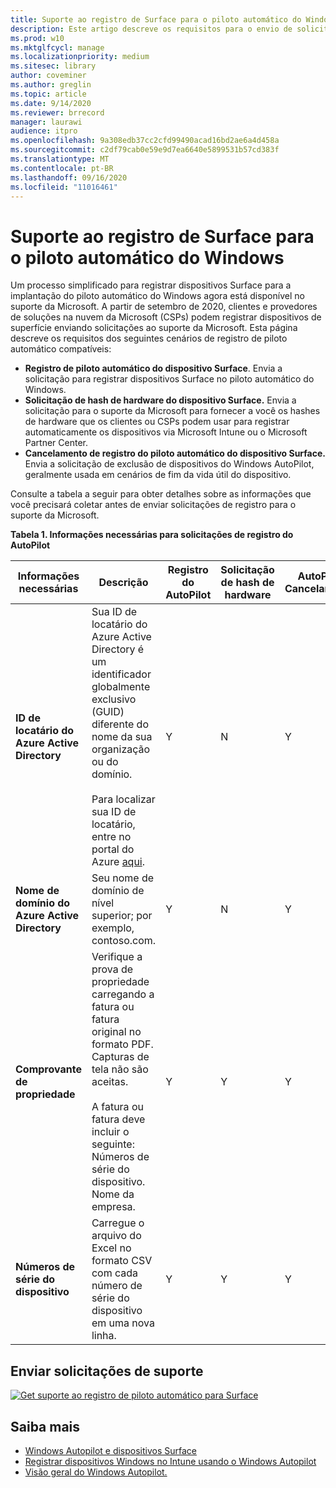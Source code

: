 ```yaml
---
title: Suporte ao registro de Surface para o piloto automático do Windows
description: Este artigo descreve os requisitos para o envio de solicitações de registro de piloto automático para o suporte da Microsoft.
ms.prod: w10
ms.mktglfcycl: manage
ms.localizationpriority: medium
ms.sitesec: library
author: coveminer
ms.author: greglin
ms.topic: article
ms.date: 9/14/2020
ms.reviewer: brrecord
manager: laurawi
audience: itpro
ms.openlocfilehash: 9a308edb37cc2cfd99490acad16bd2ae6a4d458a
ms.sourcegitcommit: c2df79cab0e59e9d7ea6640e5899531b57cd383f
ms.translationtype: MT
ms.contentlocale: pt-BR
ms.lasthandoff: 09/16/2020
ms.locfileid: "11016461"
---
```

# Suporte ao registro de Surface para o piloto automático do Windows

Um processo simplificado para registrar dispositivos Surface para a implantação do piloto automático do Windows agora está disponível no suporte da Microsoft. A partir de setembro de 2020, clientes e provedores de soluções na nuvem da Microsoft (CSPs) podem registrar dispositivos de superfície enviando solicitações ao suporte da Microsoft. Esta página descreve os requisitos dos seguintes cenários de registro de piloto automático compatíveis:
 

- **Registro de piloto automático do dispositivo Surface**. Envia a solicitação para registrar dispositivos Surface no piloto automático do Windows.
- **Solicitação de hash de hardware do dispositivo Surface.** Envia a solicitação para o suporte da Microsoft para fornecer a você os hashes de hardware que os clientes ou CSPs podem usar para registrar automaticamente os dispositivos via Microsoft Intune ou o Microsoft Partner Center.
- **Cancelamento de registro do piloto automático do dispositivo Surface.** Envia a solicitação de exclusão de dispositivos do Windows AutoPilot, geralmente usada em cenários de fim da vida útil do dispositivo.

Consulte a tabela a seguir para obter detalhes sobre as informações que você precisará coletar antes de enviar solicitações de registro para o suporte da Microsoft.
 
**Tabela 1. Informações necessárias para solicitações de registro do AutoPilot**
 

| Informações necessárias                   | Descrição                                                                                                                                                                                                                                                                                    | Registro do AutoPilot | Solicitação de hash de hardware | AutoPilot<br>Cancelamento |
| -------------------------------------- | ---------------------------------------------------------------------------------------------------------------------------------------------------------------------------------------------------------------------------------------------------------------------------------------------- | ---------------------- | --------------------- | --------------------------- |
| **ID de locatário do Azure Active Directory**   | Sua ID de locatário do Azure Active Directory é um identificador globalmente exclusivo (GUID) diferente do nome da sua organização ou do domínio.<br> <br>Para localizar sua ID de locatário, entre no portal do Azure [aqui](https://portal.azure.com/#blade/Microsoft_AAD_IAM/ActiveDirectoryMenuBlade/Properties). | Y                      | N                     | Y                           |
| **Nome de domínio do Azure Active Directory** | Seu nome de domínio de nível superior; por exemplo, contoso.com.                                                                                                                                                                                                                                          | Y                      | N                     | Y                           |
| **Comprovante de propriedade**                 | Verifique a prova de propriedade carregando a fatura ou fatura original no formato PDF. Capturas de tela não são aceitas.<br> <br>A fatura ou fatura deve incluir o seguinte:<br>Números de série do dispositivo.<br>Nome da empresa.                                                           | Y                      | Y                     | Y                           |
| **Números de série do dispositivo**              | Carregue o arquivo do Excel no formato CSV com cada número de série do dispositivo em uma nova linha.                                                                                                                                                                                                                  | Y                      | Y                     | Y                           |

 

## Enviar solicitações de suporte

  [![Get suporte ao registro de piloto automático para Surface](images/autopilot-reg-support-surface.png)](https://support.microsoft.com/supportrequestform/0d8bf192-cab7-6d39-143d-5a17840b9f5f)
 
 
 
## Saiba mais

- [Windows Autopilot e dispositivos Surface](windows-autopilot-and-surface-devices.md)
- [Registrar dispositivos Windows no Intune usando o Windows Autopilot](https://docs.microsoft.com/mem/autopilot/enrollment-autopilot)
- [Visão geral do Windows Autopilot.](https://docs.microsoft.com/mem/autopilot/windows-autopilot)

 
 
 

